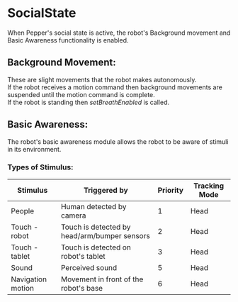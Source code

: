 # SocialState

When Pepper's social state is active, the robot's Background movement and Basic Awareness functionality is enabled.

## Background Movement:
These are slight movements that the robot makes autonomously. <br> If the robot receives a motion command then background movements are suspended until the motion command is complete. <br> If the robot is standing then *setBreathEnabled* is called.

## Basic Awareness:
The robot's basic awareness module allows the robot to be aware of stimuli in its environment.

### Types of Stimulus:

| **Stimulus**  | **Triggered by**        | **Priority** | **Tracking Mode** |
| -------- | -------           | -------- | -------- |
| People | Human detected by camera | 1 | Head
| Touch - robot | Touch is detected by head/arm/bumper sensors| 2 | Head
| Touch - tablet | Touch is detected on robot's tablet| 3| Head
| Sound | Perceived sound| 5| Head
| Navigation motion | Movement in front of the robot's base | 6| Head